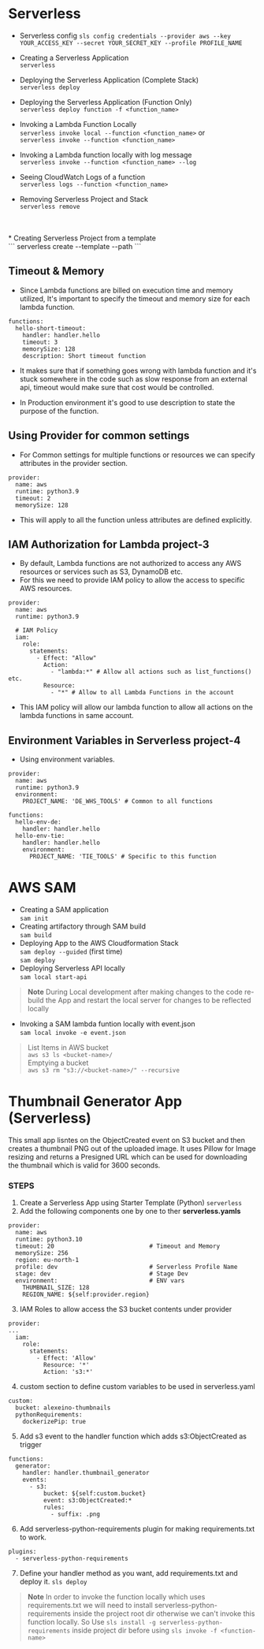 # Serverless

* Serverless config
``` sls config credentials --provider aws --key YOUR_ACCESS_KEY --secret YOUR_SECRET_KEY --profile PROFILE_NAME ```<br>

* Creating a Serverless Application <br>
``` serverless ```
* Deploying the Serverless Application (Complete Stack) <br>
``` serverless deploy ```
* Deploying the Serverless Application (Function Only) <br>
``` serverless deploy function -f <function_name> ```
* Invoking a Lambda Function Locally <br>
``` serverless invoke local --function <function_name> ``` or<br>
``` serverless invoke --function <function_name> ```
* Invoking a Lambda function locally with log message <br>
``` serverless invoke --function <function_name> --log ```
* Seeing CloudWatch Logs of a function <br>
``` serverless logs --function <function_name> ```
* Removing Serverless Project and Stack <br>
``` serverless remove ```
<br>

<br>
* Creating Serverless Project from a template <br>
``` serverless create --template <template_name> --path <project_folder> ```

## Timeout & Memory

* Since Lambda functions are billed on execution time and memory utilized, It's important to specify the timeout and memory size for each lambda function.

```
functions:
  hello-short-timeout:
    handler: handler.hello
    timeout: 3 
    memorySize: 128
    description: Short timeout function
```

* It makes sure that if something goes wrong with lambda function and it's stuck somewhere in the code such as slow response from an external api, timeout would make sure that cost would be controlled.

* In Production environment it's good to use description to state the purpose of the function.

## Using Provider for common settings

* For Common settings for multiple functions or resources we can specify attributes in the provider section.

```
provider:
  name: aws
  runtime: python3.9
  timeout: 2
  memorySize: 128
  ```

* This will apply to all the function unless attributes are defined explicitly.

## IAM Authorization for Lambda project-3

* By default, Lambda functions are not authorized to access any AWS resources or services such as S3, DynamoDB etc.
* For this we need to provide IAM policy to allow the access to specific AWS resources.

```
provider:
  name: aws
  runtime: python3.9

  # IAM Policy
  iam:
    role:
      statements:
        - Effect: "Allow"
          Action:
            - "lambda:*" # Allow all actions such as list_functions() etc.
          Resource:
            - "*" # Allow to all Lambda Functions in the account
```

* This IAM policy will allow our lambda function to allow all actions on the lambda functions in same account.

## Environment Variables in Serverless project-4

* Using environment variables.

```
provider:
  name: aws
  runtime: python3.9
  environment:
    PROJECT_NAME: 'DE_WHS_TOOLS' # Common to all functions

functions:
  hello-env-de:
    handler: handler.hello
  hello-env-tie:
    handler: handler.hello
    environment:
      PROJECT_NAME: 'TIE_TOOLS' # Specific to this function
```

# AWS SAM

* Creating a SAM application<br>
``` sam init ```
* Creating artifactory through SAM build<br>
``` sam build ```
* Deploying App to the AWS Cloudformation Stack<br>
``` sam deploy --guided ``` (first time)<br> 
``` sam deploy ```
* Deploying Serverless API locally<br>
``` sam local start-api ```
> **Note** During Local development after making changes to the code re-build the App and restart the local server for changes to be reflected locally
* Invoking a SAM lambda funtion locally with event.json<br>
``` sam local invoke -e event.json ```


> List Items in AWS bucket<br>
``` aws s3 ls <bucket-name>/ ``` <br>
Emptying a bucket<br>
``` aws s3 rm "s3://<bucket-name>/" --recursive ```

# Thumbnail Generator App (Serverless)
This small app lisntes on the ObjectCreated event on S3 bucket and then creates a thumbnail PNG out of the uploaded image.
It uses Pillow for Image resizing and returns a Presigned URL which can be used for downloading the thumbnail which is valid for 3600 seconds.

### STEPS
1. Create a Serverless App using Starter Template (Python)
``` serverless ```
2. Add the following components one by one to ther **serverless.yamls**
```
provider:
  name: aws
  runtime: python3.10
  timeout: 20                           # Timeout and Memory
  memorySize: 256
  region: eu-north-1
  profile: dev                          # Serverless Profile Name
  stage: dev                            # Stage Dev
  environment:                          # ENV vars
    THUMBNAIL_SIZE: 128
    REGION_NAME: ${self:provider.region}
```
3. IAM Roles to allow access the S3 bucket contents under provider
```
provider:
...
  iam:
    role:
      statements:
        - Effect: 'Allow'
          Resource: '*'
          Action: 's3:*' 
```
4. custom section to define custom variables to be used in serverless.yaml
```
custom:
  bucket: alexeino-thumbnails
  pythonRequirements:
    dockerizePip: true
```
5. Add s3 event to the handler function which adds s3:ObjectCreated as trigger
```
functions:
  generator:
    handler: handler.thumbnail_generator
    events:
      - s3:
          bucket: ${self:custom.bucket}
          event: s3:ObjectCreated:*
          rules:
            - suffix: .png
```
6. Add serverless-python-requirements plugin for making requirements.txt to work.
```
plugins:
  - serverless-python-requirements
```
7. Define your handler method as you want, add requirements.txt and deploy it.
``` sls deploy ```

> **Note** In order to invoke the function locally which uses requirements.txt we will need to install serverless-python-requirements inside the project root dir otherwise we can't invoke this function locally. So Use ``` sls install -g serverless-python-requirements ``` inside project dir before using ``` sls invoke -f <function-name> ```